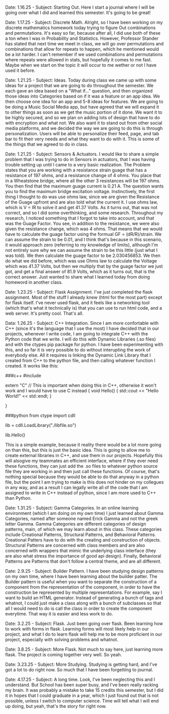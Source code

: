 Date: 1.16.25 - Subject: Starting Out. Here I start a journal where I will be going over what I did and learned this semester. 
It's going to be great!


Date: 1.17.25 - Subject: Discrete Math. Alright, so I have been working on my discrete mathematics homework today trying to figure Out
combinations and permutations. It's easy so far, because after all, I did use both of these a ton when I was in Probability and Statistics.
However, Professor Stander has stated that next time we meet in class, we will go over permutations and combinations that allow for repeats to
happen, which he mentioned would be a lot harder. I can't remember if we used combinations and permutations where repeats were allowed in
stats, but hopefully it comes to me fast. Maybe when we start on the topic it will occur to me wether or not I have used it before.

Date: 1.21.25 - Subject: Ideas. Today during class we came up with some ideas for a project that we are going to do throughout the semester.
We each gave an idea based on a "What if..." question, and then organized those ideas into Categories based on if it was a feature or an app idea. We then choose one idea for an app and 5-8 ideas for features. We are going to be doing a Music Social Media app, but have agreed that we will expand it to other things as soon as we get the music portion of it done. We want it to be highly secured, and so we plan on adding lots of design that have to do with encryption and what not. We also want it to stand out from other social media platforms, and we decided the way we are going to do this is through personalization. Users will be able to personalize their feed, page, and tab bar to fit their very needs and what they want to do with it. This is some of the things that we agreed to do in class.

Date: 1.21.25 - Subject: Sensors & Actuators. I would like to share a simple problem that I was trying to do in Sensors in actuators, that I was having trouble setting up until I came to a very basic realization. The Problem states that you are working with a resistance strain guage that has a resistance of 197 ohms, and a resistance change of 4 ohms. You place that in a Wheatstone bridge, where all the other 3 resistances will be 197 ohms. You then find that the maximum guage current is 0.21 A. The question wants you to find the maximum bridge excitation voltage. Instinctively, the first thing I thought to do was use ohms law, since we are given the Resistance of the Guage upfront and are also told what the current it. I use ohms law, which is V = IR to solve it and get 41.37 Volts. As it turns out, that was not correct, and so I did some overthinking, and some research. Throughout my research, I noticed something that I forgot to take into account, and that was the Guage Factor. You see, in addition to the resistance, we were also given the resistance change, which was 4 ohms. That means that we would have to calculate the guage factor using the formual GF = (dR/R)/strain. We can assume the strain to be 0.01, and I think that's because in this scenario, it would approach zero (referring to my knowledge of limits), although I'm not entirely sure why we can assume the strain to be this little (just what I was told). We then calculate the guage factor to be 2.030456853. We then do what we did before, which was use Ohms law to calculate the Voltage which was 41.37 Volts, but then we multiply that by the guage factor we just got, and get a final answer of 81.9 Volts, which as it turns out, that is the correct answer. Just wanted to share what I learned today from doing homeword in another class. 

Date: 1.23.25 - Subject: Flask Assignment. I've just completed the flask assignment. Most of the stuff I already knew (html for the most part) except for flask itself. I've never used flask, and it feels like a networking tool (which that's what it technically is) that you can use to run html code, and a web server. It's pretty cool. That's all.

Data: 1.26.25 - Subject: C++ Integration. Since I am more confortable with C++ (since it's the language that I use the most) I have decided that
in our projects, whenever I write code, I am going to integrate C++ with the Python code that we write. I will do this with Dynamic Libraries
(.so files) and with the ctypes pip package for python. I have been experimenting with this, and so far it is very possible to do without
interupting the work of everybody else. All it requires is linking the Dynamic Link Library that I created from C++ to the python file, and then
calling whatever function I created. It works like this:

###c++
#include <iostream>

extern "C" // This is important when doing this in C++, otherwise it won't work and I would have to use C instead
{
    void Hello()
    {
        std::cout << "Hello World!" << std::endl;
    }

}


###python 
from ctype import cdll

lib = cdll.LoadLibrary("./libfile.so")

lib.Hello()


This is a simple example, because it reality there would be a lot more going on than this, but this is just the basic idea. 
This is going to allow me to create external libraries in C++, and use them in our projects. Hopefully this will alsogive my teammates 
an efficient interface, where if they ever need these functions, they can just add the .so files to whatever python source file they are working
in and then just call these functions. Of course, that's nothing special because they would be able to do that anyway in a python file, but the
point I am trying to make is this does not hinder on my collegues in any way, and as a result I can legally write all of the code that I am 
assigned to write in C++ instead of python, since I am more used to C++ than Python.



Date: 1.31.25 - Subject: Gamma Categories. In an online learning environment (which I am doing on my own time) I just learned about Gamma Categories, named after someone named Erick Gamma and not the greek letter Gamma. Gamma Categories are different categories of design patterns,
main, of which we may learn about in this class. These categories include Creational Patterns, Structural Patterns, and Behavioral Patterns. Creational Patters have to do with the creating and construction of objects. Structural Patterns are concerned with class members and are also concerned with wrappers that mimic the underlying class interface (they are also what stress the importance of good api design). Finally, Behavioral Patterns are Patterns that don't follow a central theme, and are all different. 


Date: 2.9.25 - Subject: Builder Pattern. I have been studying design patterns on my own time, where I have been learning about the builder patter. The Builder pattern is useful when you want to separate the construction of a component from the representation of the component, in order to have the construction be represented by multiple representations. For example, say I want to build an HTML generator. Instead of generating a bunch of tags and whatnot, I could just make a class along with a bunch of subclasses so that all I would need to do is call the class in order to create the component everytime. That way it is easier and less work to do.


Date: 3.2.25 - Subject: Flask. Just been going over flask. Been learning how to work with forms in flask. Learning forms will most likely help in our project, and what I do to learn flask will help me to be more proficient in our project, especially with solving problems and whatnot.

Date: 3.8.25 - Subject: More Flask. Not much to say here, just learning more flask. The project is coming together very well. So yeah.

Date: 3.23.25 - Subject: More Studying. Studying is getting hard, and I've got a lot to do right now. So much that I have been forgetting to journal. 


Date: 4.17.25 - Subject: A long time. Look, I've been neglecting this and I understand. But School has been super busy, and I've been really racking my brain. It was probably a mistake to take 15 credits this semester, but I did it in hopes that I could graduate in a year, which I just found out that is not possible, unless I switch to computer science. Time will tell what I will end up doing, but yeah, that's the story for right now.
